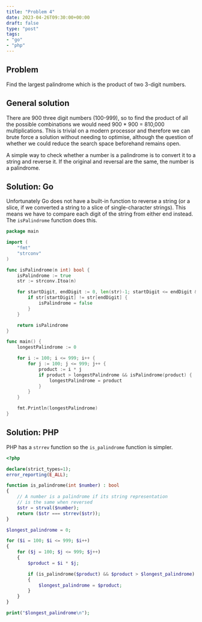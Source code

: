 ```yaml
---
title: "Problem 4"
date: 2023-04-26T09:30:00+00:00
draft: false
type: "post"
tags:
- "go"
- "php"
---
```


## Problem

Find the largest palindrome which is the product of two 3-digit numbers.

## General solution

There are 900 three digit numbers (100-999), so to find the product of all the possible combinations we would need 900 * 900 = 810,000 multiplications. This is trivial on a modern processor and therefore we can brute force a solution without needing to optimise, although the question of whether we could reduce the search space beforehand remains open.

A simple way to check whether a number is a palindrome is to convert it to a string and reverse it. If the original and reversal are the same, the number is a palindrome.

## Solution: Go

Unfortunately Go does not have a built-in function to reverse a string (or a slice, if we converted a string to a slice of single-character strings). This means we have to compare each digit of the string from either end instead. The `isPalindrome` function does this.

```go
package main

import (
	"fmt"
	"strconv"
)

func isPalindrome(n int) bool {
	isPalindrome := true
	str := strconv.Itoa(n)

	for startDigit, endDigit := 0, len(str)-1; startDigit <= endDigit && isPalindrome; startDigit, endDigit = startDigit+1, endDigit-1 {
		if str[startDigit] != str[endDigit] {
			isPalindrome = false
		}
	}

	return isPalindrome
}

func main() {
	longestPalindrome := 0

	for i := 100; i <= 999; i++ {
		for j := 100; j <= 999; j++ {
			product := i * j
			if product > longestPalindrome && isPalindrome(product) {
				longestPalindrome = product
			}
		}
	}

	fmt.Println(longestPalindrome)
}
```

## Solution: PHP

PHP has a `strrev` function so the `is_palindrome` function is simpler.

```php
<?php

declare(strict_types=1);
error_reporting(E_ALL);

function is_palindrome(int $number) : bool
{
    // A number is a palindrome if its string representation
    // is the same when reversed
    $str = strval($number);
    return ($str === strrev($str));
}

$longest_palindrome = 0;

for ($i = 100; $i <= 999; $i++)
{
    for ($j = 100; $j <= 999; $j++)
    {
        $product = $i * $j;

        if (is_palindrome($product) && $product > $longest_palindrome)
        {
            $longest_palindrome = $product;
        }
    }
}

print("$longest_palindrome\n");

```